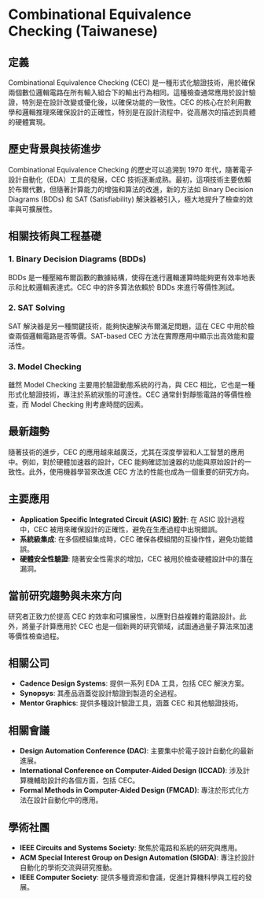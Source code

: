 # Combinational Equivalence Checking (Taiwanese)

## 定義
Combinational Equivalence Checking (CEC) 是一種形式化驗證技術，用於確保兩個數位邏輯電路在所有輸入組合下的輸出行為相同。這種檢查通常應用於設計驗證，特別是在設計改變或優化後，以確保功能的一致性。CEC 的核心在於利用數學和邏輯推理來確保設計的正確性，特別是在設計流程中，從高層次的描述到具體的硬體實現。

## 歷史背景與技術進步
Combinational Equivalence Checking 的歷史可以追溯到 1970 年代，隨著電子設計自動化（EDA）工具的發展，CEC 技術逐漸成熟。最初，這項技術主要依賴於布爾代數，但隨著計算能力的增強和算法的改進，新的方法如 Binary Decision Diagrams (BDDs) 和 SAT (Satisfiability) 解決器被引入，極大地提升了檢查的效率與可擴展性。

## 相關技術與工程基礎
### 1. Binary Decision Diagrams (BDDs)
BDDs 是一種壓縮布爾函數的數據結構，使得在進行邏輯運算時能夠更有效率地表示和比較邏輯表達式。CEC 中的許多算法依賴於 BDDs 來進行等價性測試。

### 2. SAT Solving
SAT 解決器是另一種關鍵技術，能夠快速解決布爾滿足問題，這在 CEC 中用於檢查兩個邏輯電路是否等價。SAT-based CEC 方法在實際應用中顯示出高效能和靈活性。

### 3. Model Checking
雖然 Model Checking 主要用於驗證動態系統的行為，與 CEC 相比，它也是一種形式化驗證技術，專注於系統狀態的可達性。CEC 通常針對靜態電路的等價性檢查，而 Model Checking 則考慮時間的因素。

## 最新趨勢
隨著技術的進步，CEC 的應用越來越廣泛，尤其在深度學習和人工智慧的應用中。例如，對於硬體加速器的設計，CEC 能夠確認加速器的功能與原始設計的一致性。此外，使用機器學習來改進 CEC 方法的性能也成為一個重要的研究方向。

## 主要應用
- **Application Specific Integrated Circuit (ASIC) 設計**: 在 ASIC 設計過程中，CEC 被用來確保設計的正確性，避免在生產過程中出現錯誤。
- **系統級集成**: 在多個模組集成時，CEC 確保各模組間的互操作性，避免功能錯誤。
- **硬體安全性驗證**: 隨著安全性需求的增加，CEC 被用於檢查硬體設計中的潛在漏洞。

## 當前研究趨勢與未來方向
研究者正致力於提高 CEC 的效率和可擴展性，以應對日益複雜的電路設計。此外，將量子計算應用於 CEC 也是一個新興的研究領域，試圖通過量子算法來加速等價性檢查過程。

## 相關公司
- **Cadence Design Systems**: 提供一系列 EDA 工具，包括 CEC 解決方案。
- **Synopsys**: 其產品涵蓋從設計驗證到製造的全過程。
- **Mentor Graphics**: 提供多種設計驗證工具，涵蓋 CEC 和其他驗證技術。

## 相關會議
- **Design Automation Conference (DAC)**: 主要集中於電子設計自動化的最新進展。
- **International Conference on Computer-Aided Design (ICCAD)**: 涉及計算機輔助設計的各個方面，包括 CEC。
- **Formal Methods in Computer-Aided Design (FMCAD)**: 專注於形式化方法在設計自動化中的應用。

## 學術社團
- **IEEE Circuits and Systems Society**: 聚焦於電路和系統的研究與應用。
- **ACM Special Interest Group on Design Automation (SIGDA)**: 專注於設計自動化的學術交流與研究推動。
- **IEEE Computer Society**: 提供多種資源和會議，促進計算機科學與工程的發展。